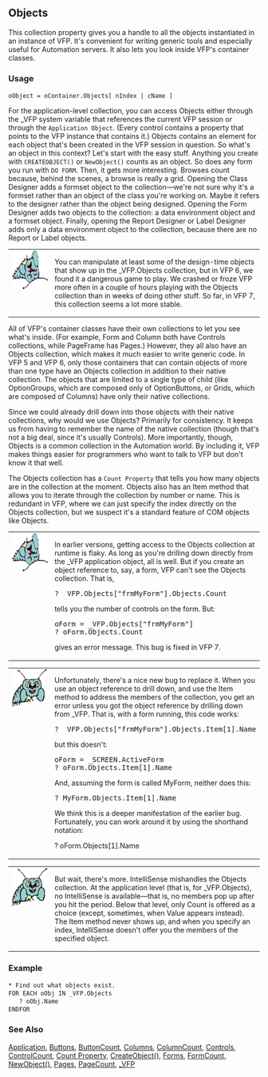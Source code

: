 ## Objects

This collection property gives you a handle to all the objects instantiated in an instance of VFP. It's convenient for writing generic tools and especially useful for Automation servers. It also lets you look inside VFP's container classes. 

### Usage

```foxpro
oObject = oContainer.Objects[ nIndex | cName ]
```

For the application-level collection, you can access Objects either through the _VFP system variable that references the current VFP session or through the `Application Object`. (Every control contains a property that points to the VFP instance that contains it.) Objects contains an element for each object that's been created in the VFP session in question. So what's an object in this context? Let's start with the easy stuff. Anything you create with `CREATEOBJECT()` or `NewObject()` counts as an object. So does any form you run with `DO FORM`. Then, it gets more interesting. Browses count because, behind the scenes, a browse is really a grid. Opening the Class Designer adds a formset object to the collection&mdash;we're not sure why it's a formset rather than an object of the class you're working on. Maybe it refers to the designer rather than the object being designed. Opening the Form Designer adds two objects to the collection: a data environment object and a formset object. Finally, opening the Report Designer or Label Designer adds only a data environment object to the collection, because there are no Report or Label objects.

<table>
<tr>
  <td width="17%" valign="top">
<img width="95" height="78" src="fixbug1.gif">
  </td>
  <td width="83%">
  <p>You can manipulate at least some of the design-time objects that show up in the _VFP.Objects collection, but in VFP 6, we found it a dangerous game to play. We crashed or froze VFP more often in a couple of hours playing with the Objects collection than in weeks of doing other stuff. So far, in VFP 7, this collection seems a lot more stable.</p>
  </td>
 </tr>
</table>

All of VFP's container classes have their own collections to let you see what's inside. (For example, Form and Column both have Controls collections, while PageFrame has Pages.) However, they all also have an Objects collection, which makes it much easier to write generic code. In VFP 5 and VFP 6, only those containers that can contain objects of more than one type have an Objects collection in addition to their native collection. The objects that are limited to a single type of child (like OptionGroups, which are composed only of OptionButtons, or Grids, which are composed of Columns) have only their native collections.

Since we could already drill down into those objects with their native collections, why would we use Objects? Primarily for consistency. It keeps us from having to remember the name of the native collection (though that's not a big deal, since it's usually Controls). More importantly, though, Objects is a common collection in the Automation world. By including it, VFP makes things easier for programmers who want to talk to VFP but don't know it that well. 

The Objects collection has a `Count Property` that tells you how many objects are in the collection at the moment. Objects also has an Item method that allows you to iterate through the collection by number or name. This is redundant in VFP, where we can just specify the index directly on the Objects collection, but we suspect it's a standard feature of COM objects like Objects.

<table>
<tr>
  <td width="17%" valign="top">
<img width="95" height="77" src="fixbug1.gif">
  </td>
  <td width="83%">
  <p>In earlier versions, getting access to the Objects collection at runtime is flaky. As long as you're drilling down directly from the _VFP application object, all is well. But if you create an object reference to, say, a form, VFP can't see the Objects collection. That is, </p>
<pre>? _VFP.Objects[&quot;frmMyForm&quot;].Objects.Count </pre>
  <p>tells you the number of controls on the form. But:</p>
<pre>oForm = _VFP.Objects[&quot;frmMyForm&quot;]
? oForm.Objects.Count</pre>
  <p>gives an error message. This bug is fixed in VFP 7.</p>
  </td>
 </tr>
</table>

<table>
<tr>
  <td width="17%" valign="top">
<img width="95" height="77" src="bug.gif">
  </td>
  <td width="83%">
  <p>Unfortunately, there's a nice new bug to replace it. When you use an object reference to drill down, and use the Item method to address the members of the collection, you get an error unless you got the object reference by drilling down from _VFP. That is, with a form running, this code works:</p>
<pre>? _VFP.Objects[&quot;frmMyForm&quot;].Objects.Item[1].Name</pre>
  <p>but this doesn't:</p>
<pre>oForm = _SCREEN.ActiveForm
? oForm.Objects.Item[1].Name</pre>
  <p>And, assuming the form is called MyForm, neither does this:</p>
<pre>? MyForm.Objects.Item[1].Name</pre>
  <p>We think this is a deeper manifestation of the earlier bug. Fortunately, you can work around it by using the shorthand notation:</p>
  <p>? oForm.Objects[1].Name</p>
  </td>
 </tr>
</table>

<table>
<tr>
  <td width="17%" valign="top">
<img  width="95" height="78" src="bug.gif">
  </td>
  <td width="83%">
  <p>But wait, there's more. IntelliSense mishandles the Objects collection. At the application level (that is, for _VFP.Objects), no IntelliSense is available&mdash;that is, no members pop up after you hit the period. Below that level, only Count is offered as a choice (except, sometimes, when Value appears instead). The Item method never shows up, and when you specify an index, IntelliSense doesn't offer you the members of the specified object.</p>
  </td>
 </tr>
</table>

### Example

```foxpro
* Find out what objects exist.
FOR EACH oObj IN _VFP.Objects
   ? oObj.Name
ENDFOR
```
### See Also

[Application](s4g683.md), [Buttons](s4g466.md), [ButtonCount](s4g466.md), [Columns](s4g467.md), [ColumnCount](s4g467.md), [Controls](s4g456.md), [ControlCount](s4g456.md), [Count Property](s4g743.md), [CreateObject()](s4g347.md), [Forms](s4g457.md), [FormCount](s4g457.md), [NewObject()](s4g347.md), [Pages](s4g461.md), [PageCount](s4g461.md), [_VFP](s4g683.md)